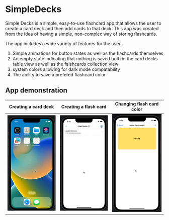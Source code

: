 # SimpleDecks
Simple Decks is a simple, easy-to-use flashcard app that allows the user to create a card deck and then add cards to that deck.
This app was created from the idea of having a simple, non-complex way of storing flashcards.

The app includes a wide variety of features for the user...
1. Simple animations for button states as well as the flashcards themselves 
2. An empty state indicating that nothing is saved both in the card decks table view as well as the falshcards collection view 
3. system colors allowing for dark mode compatability 
4. The ability to save a prefered flashcard color

## App demonstration 


Creating a card deck |  Creating a flash card | Changing flash card color
  ---|---|---
![CreatingCardDeck](Assets/CreatingCardDeck.gif) | ![CreatingFlashCard](Assets/CreatingFlashCard.gif) | ![ChangingCardColor](Assets/ChangeColor.gif)



